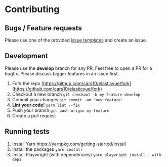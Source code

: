 # Contributing

## Bugs / Feature requests

Please use one of the provided [issue templates](https://github.com/cars10/elasticvue/issues/new/choose) and create an
issue.

## Development

Please use the **develop** branch for any PR. Feel free to open a PR for a bugfix. Please discuss bigger features in an
issue first.

1. Fork the repo [https://github.com/cars10/elasticvue/fork](https://github.com/cars10/elasticvue/fork)
2. Checkout a new branch `git checkout -b my-feature develop`
3. Commit your changes `git commit -am 'new feature'`
4. **Lint your code!** `yarn lint --fix`
5. Push your branch `git push origin my-feature`
6. Create a pull request

## Running tests

1. Install Yarn https://yarnpkg.com/getting-started/install
2. Install the packages `yarn install`
3. Install Playwright (with dependencies) `yarn playwright install --with-deps`
